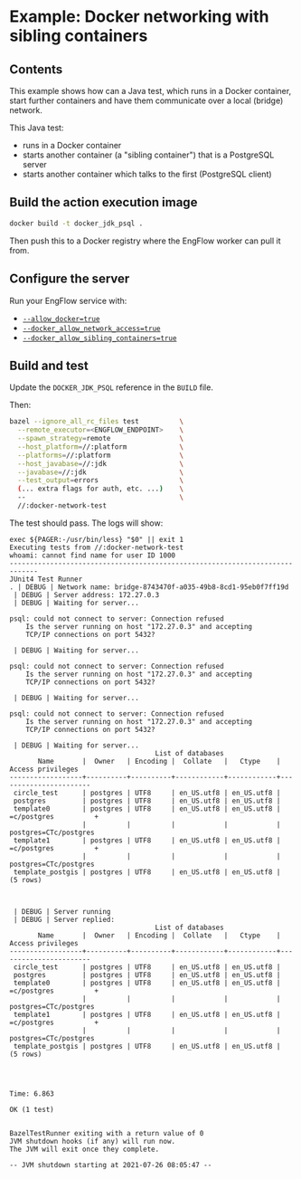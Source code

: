 # Example: Docker networking with sibling containers

## Contents

This example shows how can a Java test, which runs in a Docker container, start further containers
and have them communicate over a local (bridge) network.

This Java test:

- runs in a Docker container
- starts another container (a "sibling container") that is a PostgreSQL server
- starts another container which talks to the first (PostgreSQL client)

## Build the action execution image

```sh
docker build -t docker_jdk_psql .
```

Then push this to a Docker registry where the EngFlow worker can pull it from.

## Configure the server

Run your EngFlow service with:

- [`--allow_docker=true`](https://docs.engflow.com/docs/re/config/options.html#allow_docker)
- [`--docker_allow_network_access=true`](https://docs.engflow.com/docs/re/config/options.html#docker_allow_network_access)
- [`--docker_allow_sibling_containers=true`](https://docs.engflow.com/docs/re/config/options.html#docker_allow_sibling_containers)

## Build and test

Update the `DOCKER_JDK_PSQL` reference in the `BUILD` file.

Then:

```sh
bazel --ignore_all_rc_files test          \
  --remote_executor=<ENGFLOW_ENDPOINT>    \
  --spawn_strategy=remote                 \
  --host_platform=//:platform             \
  --platforms=//:platform                 \
  --host_javabase=//:jdk                  \
  --javabase=//:jdk                       \
  --test_output=errors                    \
  (... extra flags for auth, etc. ...)    \
  --                                      \
  //:docker-network-test
```

The test should pass. The logs will show:

```
exec ${PAGER:-/usr/bin/less} "$0" || exit 1
Executing tests from //:docker-network-test
whoami: cannot find name for user ID 1000
-----------------------------------------------------------------------------
JUnit4 Test Runner
. | DEBUG | Network name: bridge-8743470f-a035-49b8-8cd1-95eb0f7ff19d
 | DEBUG | Server address: 172.27.0.3
 | DEBUG | Waiting for server...

psql: could not connect to server: Connection refused
	Is the server running on host "172.27.0.3" and accepting
	TCP/IP connections on port 5432?

 | DEBUG | Waiting for server...

psql: could not connect to server: Connection refused
	Is the server running on host "172.27.0.3" and accepting
	TCP/IP connections on port 5432?

 | DEBUG | Waiting for server...

psql: could not connect to server: Connection refused
	Is the server running on host "172.27.0.3" and accepting
	TCP/IP connections on port 5432?

 | DEBUG | Waiting for server...
                                    List of databases
       Name       |  Owner   | Encoding |  Collate   |   Ctype    |   Access privileges   
------------------+----------+----------+------------+------------+-----------------------
 circle_test      | postgres | UTF8     | en_US.utf8 | en_US.utf8 | 
 postgres         | postgres | UTF8     | en_US.utf8 | en_US.utf8 | 
 template0        | postgres | UTF8     | en_US.utf8 | en_US.utf8 | =c/postgres          +
                  |          |          |            |            | postgres=CTc/postgres
 template1        | postgres | UTF8     | en_US.utf8 | en_US.utf8 | =c/postgres          +
                  |          |          |            |            | postgres=CTc/postgres
 template_postgis | postgres | UTF8     | en_US.utf8 | en_US.utf8 | 
(5 rows)



 | DEBUG | Server running
 | DEBUG | Server replied:
                                    List of databases
       Name       |  Owner   | Encoding |  Collate   |   Ctype    |   Access privileges   
------------------+----------+----------+------------+------------+-----------------------
 circle_test      | postgres | UTF8     | en_US.utf8 | en_US.utf8 | 
 postgres         | postgres | UTF8     | en_US.utf8 | en_US.utf8 | 
 template0        | postgres | UTF8     | en_US.utf8 | en_US.utf8 | =c/postgres          +
                  |          |          |            |            | postgres=CTc/postgres
 template1        | postgres | UTF8     | en_US.utf8 | en_US.utf8 | =c/postgres          +
                  |          |          |            |            | postgres=CTc/postgres
 template_postgis | postgres | UTF8     | en_US.utf8 | en_US.utf8 | 
(5 rows)




Time: 6.863

OK (1 test)


BazelTestRunner exiting with a return value of 0
JVM shutdown hooks (if any) will run now.
The JVM will exit once they complete.

-- JVM shutdown starting at 2021-07-26 08:05:47 --
```


